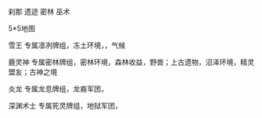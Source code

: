 刹那
遗迹
密林
巫术

5*5地图

雪王
专属凛冽牌组，冻土环境，，气候

鹿灵神
专属密林牌组，密林环境，森林收益，野兽；上古遗物，沼泽环境，精灵盟友；古神之境

炎龙
专属龙息牌组，龙裔军团，

深渊术士
专属死灵牌组，地狱军团，

